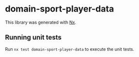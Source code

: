 # domain-sport-player-data

This library was generated with [Nx](https://nx.dev).

## Running unit tests

Run `nx test domain-sport-player-data` to execute the unit tests.
